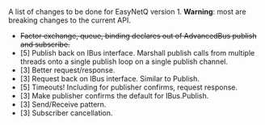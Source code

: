 A list of changes to be done for EasyNetQ version 1. **Warning**: most are breaking changes to the current API.

* ~~Factor exchange, queue, binding declares out of AdvancedBus publish and subscribe.~~
* [5] Publish back on IBus interface. Marshall publish calls from multiple threads onto a single publish loop on a single publish channel.
* [3] Better request/response.
* [3] Request back on IBus interface. Similar to Publish.
* [5] Timeouts! Including for publisher confirms, request response.
* [3] Make publisher confirms the default for IBus.Publish.
* [3] Send/Receive pattern.
* [3] Subscriber cancellation.